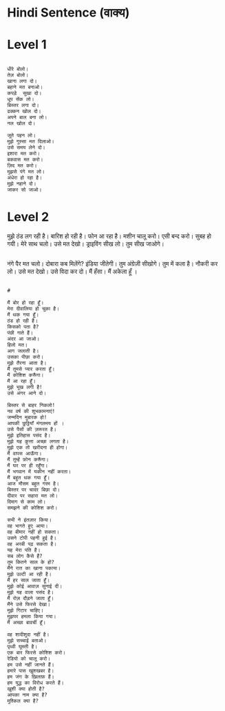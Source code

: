 
# Hindi Sentence (वाक्य)

# Level 1
```

धीरे बोलो।
तेज़ बोलो।
खाना लगा दो।
बहाने मत बनाओ।
कपड़े  सुखा दो।
धूप सेंक लो।
बिस्तर लगा दो।
ढक्कन खोल दो।
अपने बाल बना लो।
नल खोल दो।
```

```
जूते पहन लो।
मुझे गुस्सा मत दिलाओ।
उसे समय लेने दो।
इशारा मत करो।
बकवास मत करो।
ज़िद मत करो।
मुझसे पंगे मत लो।
अंधेरा हो रहा है।
मुझे नहाने दो।
जाकर सो जाओ।
```

# Level 2

मुझे ठंड लग रही है।
बारिश हो रही है।
फोन आ रहा है।
मशीन चालू करो।
एसी बन्द करो।
सुबह हो गयी।
मेरे साथ चलो।
उसे मत देखो।
ड्राइविंग सीख लो।
तुम सीख जाओगे।
```

```
नंगे पैर मत चलो।
दोबारा कब मिलेंगे?
इंडिया जीतेगी।
तुम अंग्रेज़ी सीखोगे।
तुम में कला है।
नौकरी कर लो।
उसे मत देखो।
उसे विदा कर दो।
मैं हँसा।
मैं अकेला हूँ ।
```

#

मैं बोर हो रहा हूँ।
मेरा दीवालिया हो चुका है।
मैं थक गया हूँ।
ठंड हो रही है।
किसको पता है?
पंछी गाते हैं। 
अंदर आ जाओ।
हिलो मत।
आग जलाती है।
उसका पीछा करो।
मुझे तैरना आता है।
मैं तुमसे प्यार करता हूँ।
मैं कोशिश करूँगा।
मैं आ रहा हूँ।
मुझे भूख लगी है! 
उसे अंगर आने दो।
```

```
बिस्तर से बाहर निकलो!
नव वर्ष की शुभकामनाएं!
जन्मदिन मुबारक हो!
आपकी छुट्टियाँ मंगलमय हों ।
उसे पैसों की ज़रूरत है।
मुझे इतिहास पसंद है।
मुझे यह कुत्ता अच्छा लगता है।
मुझे एक तो खरीदना ही होगा।
मैं वापस आऊँगा।
मैं तुम्हें फ़ोन करूँगा।
मैं घर पर ही रहूँगा।
मैं भगवान में यकीन नहीं करता।
मैं बहुत थक गया हूँ। 
आज मौसम बहुत गरम है।
बिस्तर पर चादर बिछा दो।
दीवार पर सहारा मत लो।
दिमाग से काम लो।
समझने की कोशिश करो।
```

```
सभी ने इंतज़ार किया। 
वह भागते हुए आया।
वह बीमार नहीं हो सकता।
उसने टोपी पहनी हुई है। 
वह अरबी पढ़ सकता है।
यह मेरा पति है। 
सब लोग कैसे हैं?
तुम कितने साल के हो? 
मैंने रात का खाना पकाया।
मुझे उल्टी आ रही है।
मैं हर साल जाता हूँ।
मुझे कोई आवाज़ सुनाई दी। 
मुझे यह वाला पसंद है।
मैं रोज़ दौड़ने जाता हूँ।
मैंने उसे फिरसे देखा। 
मुझे गिटार चाहिए।
मुझपर हमला किया गया।
मैं अच्छा बावर्ची हूँ।
```

```
वह शादीशुदा नहीं है।
मुझे सच्चाई बताओ।
पृथ्वी घूमती है।
एक बार फिरसे कोशिश करो।
रेडियो को चालू करो।
हम उसे नहीं जानते हैं।
हमारे पास खुशखबर है।
हम जंग के ख़िलाफ़ हैं।
हम युद्ध का विरोध करते हैं। 
खुशी क्या होती है?
आपका नाम क्या है?
मुश्किल क्या है?
```






